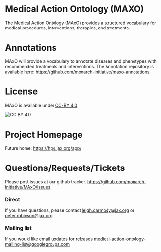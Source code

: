 # Medical Action Ontology (MAXO)

The Medical Action Ontology (MAxO) provides a structured vocabulary for medical procedures, interventions, therapies, and treatments. 

# Annotations

MAxO will provide a vocabulary to annotate diseases and phenotypes with recommended treatments and interventions. The Annotation repository is available here: https://github.com/monarch-initiative/maxo-annotations

# License


MAxO is available under [CC-BY 4.0](LICENSE)

![CC BY 4.0](https://mirrors.creativecommons.org/presskit/buttons/80x15/png/by.png "CC-BY 4.0")


# Project Homepage

 Future home: https://hpo.jax.org/app/
 
# Questions/Requests/Tickets

 Please post issues at our github tracker. https://github.com/monarch-initiative/MAxO/issues

### Direct

 If you have questions, please contact leigh.carmody@jax.org or peter.robinson@jax.org

### Mailing list

If you would like email updates for releases medical-action-ontology-mailing-list@googlegroups.com



